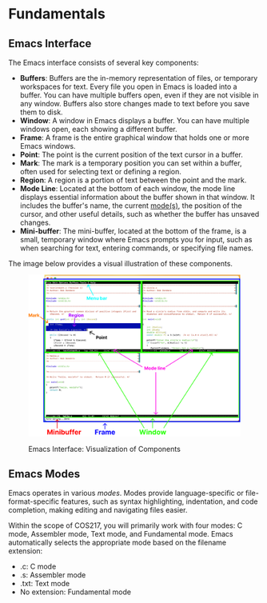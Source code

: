 # Fundamentals

## Emacs Interface

The Emacs interface consists of several key components:&#x20;

* **Buffers**: Buffers are the in-memory representation of files, or temporary workspaces for text. Every file you open in Emacs is loaded into a buffer. You can have multiple buffers open, even if they are not visible in any window. Buffers also store changes made to text before you save them to disk.
* **Window**: A window in Emacs displays a buffer. You can have multiple windows open, each showing a different buffer.
* **Frame**: A frame is the entire graphical window that holds one or more Emacs windows.
* **Point**: The point is the current position of the text cursor in a buffer.
* **Mark**: The mark is a temporary position you can set within a buffer, often used for selecting text or defining a region.
* **Region**: A region is a portion of text between the point and the mark.
* **Mode Line**: Located at the bottom of each window, the mode line displays essential information about the buffer shown in that window. It includes the buffer's name, the current [mode(s)](broken-reference), the position of the cursor, and other useful details, such as whether the buffer has unsaved changes.
* **Mini-buffer**: The mini-buffer, located at the bottom of the frame, is a small, temporary window where Emacs prompts you for input, such as when searching for text, entering commands, or specifying file names.

The image below provides a visual illustration of these components.

<figure><img src="../../.gitbook/assets/image (4).png" alt=""><figcaption><p>Emacs Interface: Visualization of Components</p></figcaption></figure>

## Emacs Modes

Emacs operates in various _modes_. Modes provide language-specific or file-format-specific features, such as syntax highlighting, indentation, and code completion, making editing and navigating files easier.&#x20;

Within the scope of COS217, you will primarily work with four modes: C mode, Assembler mode, Text mode, and Fundamental mode. Emacs automatically selects the appropriate mode based on the filename extension:

* .c: C mode
* .s: Assembler mode
* .txt: Text mode
* No extension: Fundamental mode

